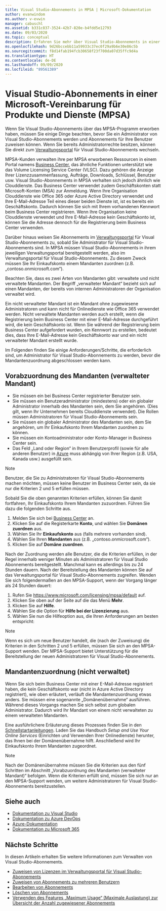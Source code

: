 ```yaml
---
title: Visual Studio-Abonnements in MPSA | Microsoft-Dokumentation
author: evanwindom
ms.author: v-evwin
manager: cabuschl
ms.assetid: b331c837-3524-42b7-820e-b4fdd5e12793
ms.date: 09/03/2020
ms.topic: conceptual
description: Erfahren Sie mehr über Visual Studio-Abonnements in einer Microsoft-Vereinbarung für Produkte und Dienste (MPSA).
ms.openlocfilehash: 9d26bccebb11a59933c37ec0f29a9b6e30e86c5b
ms.sourcegitcommit: f8d14fab194fcb30658f23f700da07d35ffc9d4a
ms.translationtype: HT
ms.contentlocale: de-DE
ms.lasthandoff: 09/09/2020
ms.locfileid: "89561389"
---
```

# <a name="visual-studio-subscriptions-in-a-microsoft-products-and-services-agreement-mpsa"></a>Visual Studio-Abonnements in einer Microsoft-Vereinbarung für Produkte und Dienste (MPSA)
Wenn Sie Visual Studio-Abonnements über das MPSA-Programm erworben haben, müssen Sie einige Dinge beachten, bevor Sie ein Administrator von Visual Studio-Abonnements werden und Abonnements für Ihre Benutzer zuweisen können. Wenn Sie bereits Administratorrechte besitzen, können Sie direkt zum [Verwaltungsportal](https://manage.visualstudio.com/) für Visual Studio-Abonnements wechseln.

MPSA-Kunden verwalten ihre per MPSA erworbenen Ressourcen in einem Portal namens [Business Center](https://businessaccount.microsoft.com/Customer), das ähnliche Funktionen unterstützt wie das Volume Licensing Service Center (VLSC). Dazu gehören die Anzeige Ihrer Lizenzzusammenfassung, Aufträge, Downloads, Schlüssel, Benutzer usw. Visual Studio-Abonnements in MPSA verhalten sich jedoch ähnlich wie Clouddienste. Das Business Center verwendet zudem Geschäftskonten statt Microsoft-Konten (MSA) zur Anmeldung. Wenn Ihre Organisation Clouddienste wie Office 365 oder Azure Active Directory verwendet und Ihre E-Mail-Adresse Teil eines dieser beiden Dienste ist, ist es bereits ein Geschäftskonto. Dadurch können Sie sich mit Ihrem vorhandenen Kennwort beim Business Center registrieren. Wenn Ihre Organisation keine Clouddienste verwendet und Ihre E-Mail-Adresse kein Geschäftskonto ist, können Sie die Adresse dennoch für die Registrierung beim Business Center verwenden.

Darüber hinaus weisen Sie Abonnements im [Verwaltungsportal](https://manage.visualstudio.com/) für Visual Studio-Abonnements zu, sobald Sie Administrator für Visual Studio-Abonnements sind. In MPSA müssen Visual Studio-Abonnements in ihrem jeweiligen Verwaltungsportal bereitgestellt werden, also im Verwaltungsportal für Visual Studio-Abonnements. Zu diesem Zweck müssen Sie Ihr Einkaufskonto einem Mandanten zuordnen (z.B. „contoso.onmicrosoft.com“).

Beachten Sie, dass es zwei Arten von Mandanten gibt: verwaltete und nicht verwaltete Mandanten. Der Begriff „verwalteter Mandant“ bezieht sich auf einen Mandanten, der bereits von internen Administratoren der Organisation verwaltet wird.

Ein nicht verwalteter Mandant ist ein Mandant ohne zugewiesene Administratoren und kann nicht für Onlinedienste wie Office 365 verwendet werden. Nicht verwaltete Mandanten werden auch erstellt, wenn die Registrierung beim Business Center mit einer E-Mail-Adresse durchgeführt wird, die kein Geschäftskonto ist. Wenn Sie während der Registrierung beim Business Center aufgefordert wurden, ein Kennwort zu erstellen, bedeutet dies, dass Ihre E-Mail-Adresse kein Geschäftskonto war und ein nicht verwalteter Mandant erstellt wurde.

Im Folgenden finden Sie einige Anforderungen/Schritte, die erforderlich sind, um Administrator für Visual Studio-Abonnements zu werden, bevor die Mandantenzuordnung abgeschlossen werden kann.

## <a name="pre-tenant-association-managed-tenant"></a>Vorabzuordnung des Mandanten (verwalteter Mandant)
- Sie müssen ein bei Business Center registrierter Benutzer sein.
- Sie müssen ein Benutzeradministrator (mindestens) oder ein globaler Administrator innerhalb des Mandanten sein, dem Sie angehören. (Dies gilt, wenn Ihr Unternehmen bereits Clouddienste verwendet). Die Rollen müssen Administratoren für Visual Studio-Abonnements sein.
- Sie müssen ein globaler Administrator des Mandanten sein, dem Sie angehören, um Ihr Einkaufskonto Ihrem Mandanten zuordnen zu können.
- Sie müssen ein Kontoadministrator oder Konto-Manager in Business Center sein.
- Das Feld „Land oder Region“ in Ihrem Benutzerprofil (sowie für alle anderen Benutzer) in [Azure](https://portal.azure.com/) muss abhängig von Ihrer Region (z.B. USA, Kanada usw.) ausgefüllt sein. 

> [!NOTE]
> Benutzer, die Sie zu Administratoren für Visual Studio-Abonnements machen möchten, müssen keine Benutzer im Business Center sein, da sie nur die Kriterien 2 und 5 erfüllen müssen.

Sobald Sie die oben genannten Kriterien erfüllen, können Sie damit fortfahren, Ihr Einkaufskonto Ihrem Mandanten zuzuordnen. Führen Sie dazu die folgenden Schritte aus.
1. Melden Sie sich bei [Business Center](https://businessaccount.microsoft.com/Customer) an.
2. Klicken Sie auf die Registerkarte **Konto**, und wählen Sie **Domänen zuordnen** aus.
3. Wählen Sie Ihr **Einkaufskonto** aus (falls mehrere vorhanden sind).
4. Wählen Sie Ihren **Mandanten** aus (z.B. „contoso.onmicrosoft.com“).
5. Klicken Sie auf **Domäne zuordnen**.

Nach der Zuordnung werden alle Benutzer, die die Kriterien erfüllen, in der Regel innerhalb weniger Minuten als Administratoren für Visual Studio Abonnements bereitgestellt. Manchmal kann es allerdings bis zu 24 Stunden dauern. Nach der Bereitstellung des Mandanten können Sie auf das Verwaltungsportal für Visual Studio-Abonnements zugreifen. Wenden Sie sich folgendermaßen an den MPSA-Support, wenn der Vorgang länger als 24 Stunden dauert:
1. Rufen Sie <https://www.microsoft.com/licensing/mpsa/default> auf.
2. Klicken Sie oben auf der Seite auf die das Menü **Mehr**. 
3. Klicken Sie auf **Hilfe**.
4. Wählen Sie die Option für **Hilfe bei der Lizenzierung** aus.
5. Wählen Sie nun die Hilfeoption aus, die Ihren Anforderungen am besten entspricht: 

> [!NOTE]
> Wenn es sich um neue Benutzer handelt, die (nach der Zuweisung) die Kriterien in den Schritten 2 und 5 erfüllen, müssen Sie sich an den MPSA-Support wenden. Der MPSA-Support bietet Unterstützung für die Bereitstellung der neuen Administratoren für Visual Studio-Abonnements.

## <a name="tenant-association-unmanaged"></a>Mandantenzuordnung (nicht verwaltet)
Wenn Sie sich beim Business Center mit einer E-Mail-Adresse registriert haben, die kein Geschäftskonto war (nicht in Azure Active Directory registriert), wie oben erläutert, verläuft die Mandantenzuordnung etwas anders. Sie müssen eine sogenannte „Domänenübernahme“ ausführen. Während dieses Vorgangs machen Sie sich selbst zum globalen Administrator. Dadurch wird Ihr Mandant von einem nicht verwalteten zu einem verwalteten Mandanten.

Eine ausführlichere Erläuterung dieses Prozesses finden Sie in den [Schnellstartanleitungen](https://www.microsoft.com/Licensing/existing-customer/business-center-training-and-resources.aspx). Laden Sie das Handbuch *Setup and Use Your Online Services* (Einrichten und Verwenden Ihrer Onlinedienste) herunter, das Ihnen bei der Domänenübernahme hilft. Anschließend wird Ihr Einkaufskonto Ihrem Mandanten zugeordnet.

> [!NOTE]
> Nach der Domänenübernahme müssen Sie die Kriterien aus den fünf Schritten im Abschnitt „Vorabzuordnung des Mandanten (verwalteter Mandant)“ befolgen. Wenn die Kriterien erfüllt sind, müssen Sie sich nur an den MPSA-Support wenden, um weitere Administratoren für Visual Studio-Abonnements bereitzustellen.

## <a name="see-also"></a>Siehe auch
- [Dokumentation zu Visual Studio](https://docs.microsoft.com/visualstudio/)
- [Dokumentation zu Azure DevOps](https://docs.microsoft.com/azure/devops/)
- [Azure-Dokumentation](https://docs.microsoft.com/azure/)
- [Dokumentation zu Microsoft 365](https://docs.microsoft.com/microsoft-365/)

## <a name="next-steps"></a>Nächste Schritte
In diesen Artikeln erhalten Sie weitere Informationen zum Verwalten von Visual Studio-Abonnements.
- [Zuweisen von Lizenzen im Verwaltungsportal für Visual Studio-Abonnements](assign-license.md)
- [Zuweisen von Abonnements zu mehreren Benutzern](assign-license-bulk.md)
- [Bearbeiten von Abonnements](edit-license.md)
- [Löschen von Abonnements](delete-license.md)
- [Verwenden des Features „Maximum Usage“ (Maximale Auslastung) zur Übersicht der Anzahl zugewiesener Abonnements](maximum-usage.md)
